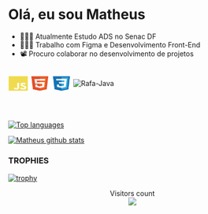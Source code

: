 # Olá, eu sou Matheus
- 👨🏿‍🏫 Atualmente Estudo ADS no Senac DF
- 🧑🏿‍💻 Trabalho com Figma e Desenvolvimento Front-End
- 📽️ Procuro colaborar no desenvolvimento de projetos

 <div style="display: inline_block"><br>
  <img align="center" alt="Rafa-Js" height="30" width="40" src="https://raw.githubusercontent.com/devicons/devicon/master/icons/javascript/javascript-plain.svg">
  <img align="center" alt="Rafa-HTML" height="30" width="40" src="https://raw.githubusercontent.com/devicons/devicon/master/icons/html5/html5-original.svg">
  <img align="center" alt="Rafa-CSS" height="30" width="40" src="https://raw.githubusercontent.com/devicons/devicon/master/icons/css3/css3-original.svg">
   <img align="center" alt="Rafa-Java" height="30" width="40" src="https://raw.githubusercontent.com/jmnote/z-icons/master/svg/java.svg">

  </div>
  
  ##

<br>

 [![Top languages](https://github-readme-mwendwa.vercel.app/api/top-langs/?username=DevMath3us&layout=compact&count_private=true&theme=blue-green&title_color=00b3ff)](#)
 
 [![Matheus github stats](https://bad-apple-github-readme.vercel.app/api?username=DevMath3us&show_icons=true&count_private=true&line_height=20&icon_color=00b3ff&theme=blue-green&title_color=00b3ff)](#)







 ### TROPHIES
 

[![trophy](https://github-profile-trophy.vercel.app/?username=DevMath3us&theme=onedark)](https://github.com/ryo-ma/github-profile-trophy)

 <p align="center"> 
  Visitors count<br>
  <img src="https://profile-counter.glitch.me/DevMath3us/count.svg" />
 </p>

